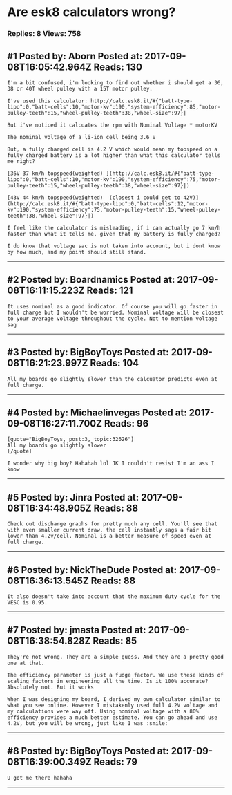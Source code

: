 # Are esk8 calculators wrong?

### Replies: 8 Views: 758

## \#1 Posted by: Aborn Posted at: 2017-09-08T16:05:42.964Z Reads: 130

```
I'm a bit confused, i'm looking to find out whether i should get a 36, 38 or 40T wheel pulley with a 15T motor pulley.

I've used this calculator: http://calc.esk8.it/#{"batt-type-lipo":0,"batt-cells":10,"motor-kv":190,"system-efficiency":85,"motor-pulley-teeth":15,"wheel-pulley-teeth":38,"wheel-size":97}|

But i've noticed it calcuates the rpm with Nominal Voltage * motorKV

The nominal voltage of a li-ion cell being 3.6 V

But, a fully charged cell is 4.2 V which would mean my topspeed on a fully charged battery is a lot higher than what this calculator tells me right?

[36V 37 km/h topspeed(weighted) ](http://calc.esk8.it/#{"batt-type-lipo":0,"batt-cells":10,"motor-kv":190,"system-efficiency":75,"motor-pulley-teeth":15,"wheel-pulley-teeth":38,"wheel-size":97}|)

[43V 44 km/h topspeed(weighted)  (closest i could get to 42V)](http://calc.esk8.it/#{"batt-type-lipo":0,"batt-cells":12,"motor-kv":190,"system-efficiency":75,"motor-pulley-teeth":15,"wheel-pulley-teeth":38,"wheel-size":97}|)

I feel like the calculator is misleading, if i can actually go 7 km/h faster than what it tells me, given that my battery is fully charged?

I do know that voltage sac is not taken into account, but i dont know by how much, and my point should still stand.
```

---
## \#2 Posted by: Boardnamics Posted at: 2017-09-08T16:11:15.223Z Reads: 121

```
It uses nominal as a good indicator. Of course you will go faster in full charge but I wouldn't be worried. Nominal voltage will be closest to your average voltage throughout the cycle. Not to mention voltage sag
```

---
## \#3 Posted by: BigBoyToys Posted at: 2017-09-08T16:21:23.997Z Reads: 104

```
All my boards go slightly slower than the calcuator predicts even at full charge.
```

---
## \#4 Posted by: Michaelinvegas Posted at: 2017-09-08T16:27:11.700Z Reads: 96

```
[quote="BigBoyToys, post:3, topic:32626"]
All my boards go slightly slower
[/quote]

I wonder why big boy? Hahahah lol JK I couldn't resist I'm an ass I know
```

---
## \#5 Posted by: Jinra Posted at: 2017-09-08T16:34:48.905Z Reads: 88

```
Check out discharge graphs for pretty much any cell. You'll see that with even smaller current draw, the cell instantly sags a fair bit lower than 4.2v/cell. Nominal is a better measure of speed even at full charge.
```

---
## \#6 Posted by: NickTheDude Posted at: 2017-09-08T16:36:13.545Z Reads: 88

```
It also doesn't take into account that the maximum duty cycle for the VESC is 0.95.
```

---
## \#7 Posted by: jmasta Posted at: 2017-09-08T16:38:54.828Z Reads: 85

```
They're not wrong. They are a simple guess. And they are a pretty good one at that.

The efficiency parameter is just a fudge factor. We use these kinds of scaling factors in engineering all the time. Is it 100% accurate? Absolutely not. But it works 

When I was designing my board, I derived my own calculator similar to what you see online. However I mistakenly used full 4.2V voltage and my calculations were way off. Using nominal voltage with a 80% efficiency provides a much better estimate. You can go ahead and use 4.2V, but you will be wrong, just like I was :smile:
```

---
## \#8 Posted by: BigBoyToys Posted at: 2017-09-08T16:39:00.349Z Reads: 79

```
U got me there hahaha
```

---
